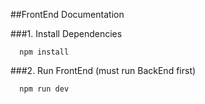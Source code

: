 ##FrontEnd Documentation

###1. Install Dependencies
```
  npm install
```

###2. Run FrontEnd (must run BackEnd first)
```
  npm run dev
```

